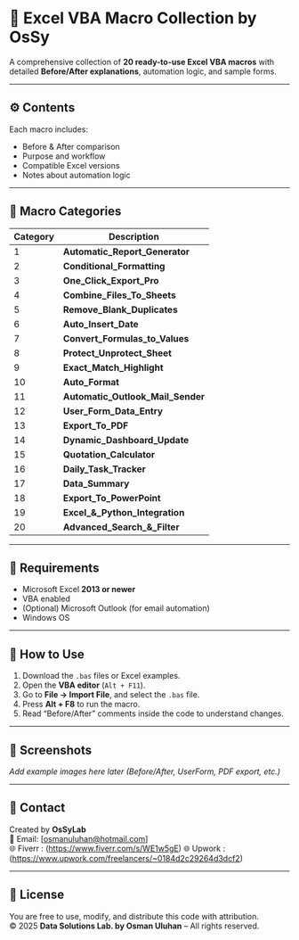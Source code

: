# 📘 Excel VBA Macro Collection by OsSy

A comprehensive collection of **20 ready-to-use Excel VBA macros** with detailed **Before/After explanations**, automation logic, and sample forms.

---

## ⚙️ Contents
Each macro includes:
- Before & After comparison
- Purpose and workflow
- Compatible Excel versions
- Notes about automation logic

---

## 🧩 Macro Categories

| Category | Description |
|-----------|--------------|
| 1 | **Automatic_Report_Generator** | Creates detailed Excel reports automatically from your data sheets. |
| 2 | **Conditional_Formatting** | Applies custom conditional color formatting to highlight important data. |
| 3 | **One_Click_Export_Pro** | Exports selected sheets or ranges with a single click. |
| 4 | **Combine_Files_To_Sheets** | Merges multiple Excel files into one workbook (each file → one sheet). |
| 5 | **Remove_Blank_Duplicates** | Cleans data by removing empty rows and duplicate records. |
| 6 | **Auto_Insert_Date** | Automatically inserts the current date and time into selected cells. |
| 7 | **Convert_Formulas_to_Values** | Converts all formulas in a selected range to static values. |
| 8 | **Protect_Unprotect_Sheet** | Locks or unlocks worksheets automatically with password logic. |
| 9 | **Exact_Match_Highlight** | Highlights cells that match exact text or numeric criteria. |
| 10 | **Auto_Format** | Formats raw data instantly (borders, font, colors, alignment). |
| 11 | **Automatic_Outlook_Mail_Sender** | Sends emails via Microsoft Outlook (requires older Outlook version). |
| 12 | **User_Form_Data_Entry** | Enables structured data entry through a UserForm interface. |
| 13 | **Export_To_PDF** | Exports selected sheets or reports into PDF format automatically. |
| 14 | **Dynamic_Dashboard_Update** | Refreshes dashboards and charts dynamically with one button. |
| 15 | **Quotation_Calculator** | Generates automatic price quotations based on input variables. |
| 16 | **Daily_Task_Tracker** | Tracks daily tasks or operations with timestamped entries. |
| 17 | **Data_Summary** | Creates automated summaries and pivot-style tables. |
| 18 | **Export_To_PowerPoint** | Exports charts or ranges to PowerPoint slides automatically. |
| 19 | **Excel_&_Python_Integration** | Runs Python scripts directly from Excel VBA for advanced analytics. |
| 20 | **Advanced_Search_&_Filter** | Performs multi-level search and filtering with customized criteria. |


---

## 🧰 Requirements
- Microsoft Excel **2013 or newer**
- VBA enabled
- (Optional) Microsoft Outlook (for email automation)
- Windows OS

---

## 🚀 How to Use
1. Download the `.bas` files or Excel examples.
2. Open the **VBA editor** (`Alt + F11`).
3. Go to **File → Import File**, and select the `.bas` file.
4. Press **Alt + F8** to run the macro.
5. Read “Before/After” comments inside the code to understand changes.

---

## 📸 Screenshots
_Add example images here later (Before/After, UserForm, PDF export, etc.)_

---

## 💬 Contact
Created by **OsSyLab**  
📧 Email: [osmanuluhan@hotmail.com]  
🌐 Fiverr  : (https://www.fiverr.com/s/WE1w5gE) 
🌐 Upwork  : (https://www.upwork.com/freelancers/~0184d2c29264d3dcf2)

---

## 🪪 License
 You are free to use, modify, and distribute this code with attribution.  
© 2025 **Data Solutions Lab. by Osman Uluhan** – All rights reserved.
